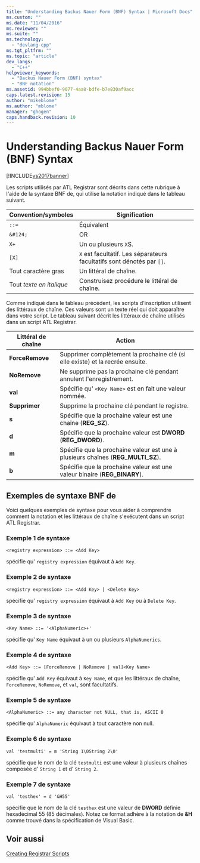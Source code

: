 ```yaml
---
title: "Understanding Backus Nauer Form (BNF) Syntax | Microsoft Docs"
ms.custom: ""
ms.date: "11/04/2016"
ms.reviewer: ""
ms.suite: ""
ms.technology: 
  - "devlang-cpp"
ms.tgt_pltfrm: ""
ms.topic: "article"
dev_langs: 
  - "C++"
helpviewer_keywords: 
  - "Backus Nauer Form (BNF) syntax"
  - "BNF notation"
ms.assetid: 994bbef0-9077-4aa8-bdfe-b7e830af9acc
caps.latest.revision: 15
author: "mikeblome"
ms.author: "mblome"
manager: "ghogen"
caps.handback.revision: 10
---
```

# Understanding Backus Nauer Form (BNF) Syntax
[!INCLUDE[vs2017banner](../assembler/inline/includes/vs2017banner.md)]

Les scripts utilisés par ATL Registrar sont décrits dans cette rubrique à l'aide de la syntaxe BNF de, qui utilise la notation indiqué dans le tableau suivant.  
  
|Convention\/symboles|Signification|  
|--------------------------|-------------------|  
|`::=`|Équivalent|  
|`&#124;`|OR|  
|`X+`|Un ou plusieurs `X`S.|  
|`[X]`|`X` est facultatif.  Les séparateurs facultatifs sont dénotés par `[]`.|  
|Tout caractère gras|Un littéral de chaîne.|  
|Tout *texte en italique*|Construisez procédure le littéral de chaîne.|  
  
 Comme indiqué dans le tableau précédent, les scripts d'inscription utilisent des littéraux de chaîne.  Ces valeurs sont un texte réel qui doit apparaître dans votre script.  Le tableau suivant décrit les littéraux de chaîne utilisés dans un script ATL Registrar.  
  
|Littéral de chaîne|Action|  
|------------------------|------------|  
|**ForceRemove**|Supprimer complètement la prochaine clé \(si elle existe\) et la recrée ensuite.|  
|**NoRemove**|Ne supprime pas la prochaine clé pendant annulent l'enregistrement.|  
|**val**|Spécifie qu' `<Key Name>` est en fait une valeur nommée.|  
|**Supprimer**|Supprime la prochaine clé pendant le registre.|  
|**s**|Spécifie que la prochaine valeur est une chaîne \(**REG\_SZ**\).|  
|**d**|Spécifie que la prochaine valeur est **DWORD** \(**REG\_DWORD**\).|  
|**m**|Spécifie que la prochaine valeur est une à plusieurs chaînes \(**REG\_MULTI\_SZ**\).|  
|**b**|Spécifie que la prochaine valeur est une valeur binaire \(**REG\_BINARY**\).|  
  
## Exemples de syntaxe BNF de  
 Voici quelques exemples de syntaxe pour vous aider à comprendre comment la notation et les littéraux de chaîne s'exécutent dans un script ATL Registrar.  
  
### Exemple 1 de syntaxe  
  
```  
<registry expression> ::= <Add Key>  
```  
  
 spécifie qu' `registry expression` équivaut à `Add Key`.  
  
### Exemple 2 de syntaxe  
  
```  
<registry expression> ::= <Add Key> | <Delete Key>  
```  
  
 spécifie qu' `registry expression` équivaut à `Add Key` ou à `Delete Key`.  
  
### Exemple 3 de syntaxe  
  
```  
<Key Name> ::= '<AlphaNumeric>+'  
```  
  
 spécifie qu' `Key Name` équivaut à un ou plusieurs `AlphaNumerics`.  
  
### Exemple 4 de syntaxe  
  
```  
<Add Key> ::= [ForceRemove | NoRemove | val]<Key Name>  
```  
  
 spécifie qu' `Add Key` équivaut à `Key Name`, et que les littéraux de chaîne, `ForceRemove`, `NoRemove`, et `val`, sont facultatifs.  
  
### Exemple 5 de syntaxe  
  
```  
<AlphaNumeric> ::= any character not NULL, that is, ASCII 0  
```  
  
 spécifie qu' `AlphaNumeric` équivaut à tout caractère non null.  
  
### Exemple 6 de syntaxe  
  
```  
val 'testmulti' = m 'String 1\0String 2\0'  
```  
  
 spécifie que le nom de la clé `testmulti` est une valeur à plusieurs chaînes composée d' `String 1` et d' `String 2`.  
  
### Exemple 7 de syntaxe  
  
```  
val 'testhex' = d '&H55'  
```  
  
 spécifie que le nom de la clé `testhex` est une valeur de **DWORD** définie hexadécimal 55 \(85 décimales\).  Notez ce format adhère à la notation de **&H** comme trouvé dans la spécification de Visual Basic.  
  
## Voir aussi  
 [Creating Registrar Scripts](../atl/creating-registrar-scripts.md)